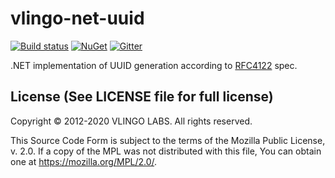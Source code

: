 # vlingo-net-uuid

[![Build status](https://ci.appveyor.com/api/projects/status/930yr1mojead52ec?svg=true)](https://ci.appveyor.com/project/VlingoNetOwner/vlingo-net-uuid) 
[![NuGet](https://img.shields.io/nuget/v/Vlingo.UUID.svg)](https://www.nuget.org/packages/Vlingo.UUID)
[![Gitter](https://badges.gitter.im/vlingo-platform-net/community.svg)](https://gitter.im/vlingo-platform-net/community?utm_source=badge&utm_medium=badge&utm_campaign=pr-badge)

.NET implementation of UUID generation according to [RFC4122](https://tools.ietf.org/html/rfc4122) spec.


License (See LICENSE file for full license)
-------------------------------------------
Copyright © 2012-2020 VLINGO LABS. All rights reserved.

This Source Code Form is subject to the terms of the
Mozilla Public License, v. 2.0. If a copy of the MPL
was not distributed with this file, You can obtain
one at https://mozilla.org/MPL/2.0/.